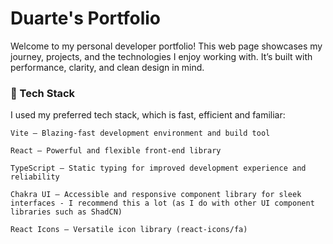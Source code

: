 # Duarte's Portfolio

Welcome to my personal developer portfolio! This web page showcases my journey, projects, and the technologies I enjoy working with. It’s built with performance, clarity, and clean design in mind.


### 🚀 Tech Stack

I used my preferred tech stack, which is fast, efficient and familiar:

    Vite – Blazing-fast development environment and build tool

    React – Powerful and flexible front-end library

    TypeScript – Static typing for improved development experience and reliability

    Chakra UI – Accessible and responsive component library for sleek interfaces - I recommend this a lot (as I do with other UI component libraries such as ShadCN)

    React Icons – Versatile icon library (react-icons/fa)
